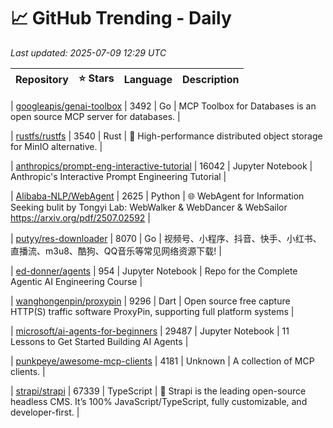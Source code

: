 # 📈 GitHub Trending - Daily

_Last updated: 2025-07-09 12:29 UTC_

| Repository | ⭐ Stars | Language | Description |
|------------|--------:|----------|-------------|

| [googleapis/genai-toolbox](https://github.com/googleapis/genai-toolbox) | 3492 | Go | MCP Toolbox for Databases is an open source MCP server for databases. |

| [rustfs/rustfs](https://github.com/rustfs/rustfs) | 3540 | Rust | 🚀 High-performance distributed object storage for MinIO alternative. |

| [anthropics/prompt-eng-interactive-tutorial](https://github.com/anthropics/prompt-eng-interactive-tutorial) | 16042 | Jupyter Notebook | Anthropic's Interactive Prompt Engineering Tutorial |

| [Alibaba-NLP/WebAgent](https://github.com/Alibaba-NLP/WebAgent) | 2625 | Python | 🌐 WebAgent for Information Seeking bulit by Tongyi Lab: WebWalker & WebDancer & WebSailor https://arxiv.org/pdf/2507.02592 |

| [putyy/res-downloader](https://github.com/putyy/res-downloader) | 8070 | Go | 视频号、小程序、抖音、快手、小红书、直播流、m3u8、酷狗、QQ音乐等常见网络资源下载! |

| [ed-donner/agents](https://github.com/ed-donner/agents) | 954 | Jupyter Notebook | Repo for the Complete Agentic AI Engineering Course |

| [wanghongenpin/proxypin](https://github.com/wanghongenpin/proxypin) | 9296 | Dart | Open source free capture HTTP(S) traffic software ProxyPin, supporting full platform systems |

| [microsoft/ai-agents-for-beginners](https://github.com/microsoft/ai-agents-for-beginners) | 29487 | Jupyter Notebook | 11 Lessons to Get Started Building AI Agents |

| [punkpeye/awesome-mcp-clients](https://github.com/punkpeye/awesome-mcp-clients) | 4181 | Unknown | A collection of MCP clients. |

| [strapi/strapi](https://github.com/strapi/strapi) | 67339 | TypeScript | 🚀 Strapi is the leading open-source headless CMS. It’s 100% JavaScript/TypeScript, fully customizable, and developer-first. |
